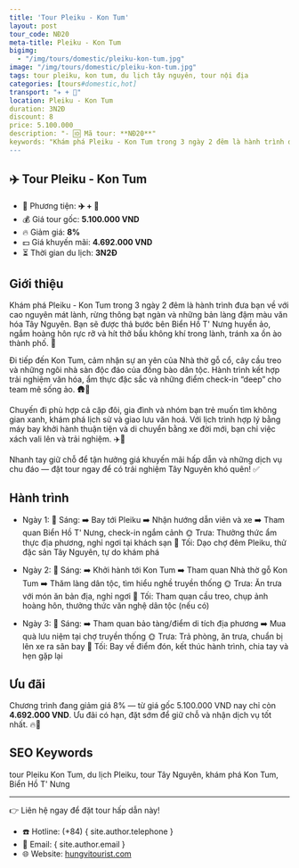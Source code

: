 ```yaml
---
title: 'Tour Pleiku - Kon Tum'
layout: post
tour_code: NĐ20
meta-title: Pleiku - Kon Tum
bigimg:
  - "/img/tours/domestic/pleiku-kon-tum.jpg"
image: "/img/tours/domestic/pleiku-kon-tum.jpg"
tags: tour pleiku, kon tum, du lịch tây nguyên, tour nội địa
categories: [tours#domestic,hot]
transport: "✈️ + 🚌"
location: Pleiku - Kon Tum
duration: 3N2Đ
discount: 8
price: 5.100.000
description: "- 🆔 Mã tour: **NĐ20**"
keywords: "Khám phá Pleiku - Kon Tum trong 3 ngày 2 đêm là hành trình đưa bạn về với cao nguyên mát lành, rừng thông bạt ngàn và những bản làng đậm màu văn hóa Tây Nguyên. Bạn sẽ được thả bước bên Biển Hồ T' Nưng huyền ảo, ngắm hoàng hôn rực rỡ và hít thở bầu không khí trong lành, tránh xa ồn ào thành phố. 🌄"
---
```


## ✈️ Tour Pleiku - Kon Tum

- 🚗 Phương tiện: **✈️ + 🚌**
- 💰 Giá tour gốc: **5.100.000 VND**
- 🔥 Giảm giá: **8%**
- 💵 Giá khuyến mãi: **4.692.000 VND**
- ⏳ Thời gian du lịch: **3N2Đ**

## Giới thiệu
Khám phá Pleiku - Kon Tum trong 3 ngày 2 đêm là hành trình đưa bạn về với cao nguyên mát lành, rừng thông bạt ngàn và những bản làng đậm màu văn hóa Tây Nguyên. Bạn sẽ được thả bước bên Biển Hồ T' Nưng huyền ảo, ngắm hoàng hôn rực rỡ và hít thở bầu không khí trong lành, tránh xa ồn ào thành phố. 🌄

Đi tiếp đến Kon Tum, cảm nhận sự an yên của Nhà thờ gỗ cổ, cây cầu treo và những ngôi nhà sàn độc đáo của đồng bào dân tộc. Hành trình kết hợp trải nghiệm văn hóa, ẩm thực đặc sắc và những điểm check-in “deep” cho team mê sống ảo. 🛖📸

Chuyến đi phù hợp cả cặp đôi, gia đình và nhóm bạn trẻ muốn tìm không gian xanh, khám phá lịch sử và giao lưu văn hoá. Với lịch trình hợp lý bằng máy bay khởi hành thuận tiện và di chuyển bằng xe đời mới, bạn chỉ việc xách vali lên và trải nghiệm. ✈️🚌

Nhanh tay giữ chỗ để tận hưởng giá khuyến mãi hấp dẫn và những dịch vụ chu đáo — đặt tour ngay để có trải nghiệm Tây Nguyên khó quên! ✅

## Hành trình
- Ngày 1:
  🌅 Sáng: ➡️ Bay tới Pleiku ➡️ Nhận hướng dẫn viên và xe ➡️ Tham quan Biển Hồ T' Nưng, check-in ngắm cảnh
  🌞 Trưa: Thưởng thức ẩm thực địa phương, nghỉ ngơi tại khách sạn
  🌙 Tối: Dạo chợ đêm Pleiku, thử đặc sản Tây Nguyên, tự do khám phá

- Ngày 2:
  🌅 Sáng: ➡️ Khởi hành tới Kon Tum ➡️ Tham quan Nhà thờ gỗ Kon Tum ➡️ Thăm làng dân tộc, tìm hiểu nghề truyền thống
  🌞 Trưa: Ăn trưa với món ăn bản địa, nghỉ ngơi
  🌙 Tối: Tham quan cầu treo, chụp ảnh hoàng hôn, thưởng thức văn nghệ dân tộc (nếu có)

- Ngày 3:
  🌅 Sáng: ➡️ Tham quan bảo tàng/điểm di tích địa phương ➡️ Mua quà lưu niệm tại chợ truyền thống
  🌞 Trưa: Trả phòng, ăn trưa, chuẩn bị lên xe ra sân bay
  🌙 Tối: Bay về điểm đón, kết thúc hành trình, chia tay và hẹn gặp lại

## Ưu đãi
Chương trình đang giảm giá 8% — từ giá gốc 5.100.000 VND nay chỉ còn **4.692.000 VND**. Ưu đãi có hạn, đặt sớm để giữ chỗ và nhận dịch vụ tốt nhất. 🔥💸

## SEO Keywords
tour Pleiku Kon Tum, du lịch Pleiku, tour Tây Nguyên, khám phá Kon Tum, Biển Hồ T' Nưng

---

👉 Liên hệ ngay để đặt tour hấp dẫn này!

- ☎️ Hotline: (+84) { site.author.telephone }
- 📧 Email: { site.author.email }
- 🌐 Website: [hungvitourist.com](https://hungvitourist.com)

